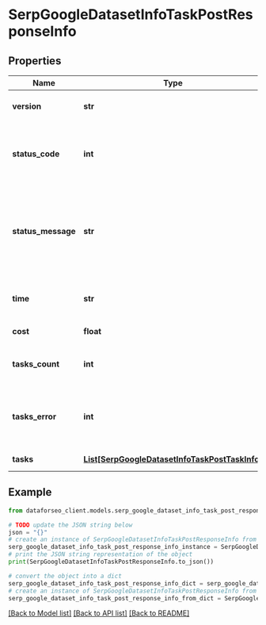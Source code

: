 # SerpGoogleDatasetInfoTaskPostResponseInfo


## Properties

Name | Type | Description | Notes
------------ | ------------- | ------------- | -------------
**version** | **str** | the current version of the API | [optional] 
**status_code** | **int** | general status code you can find the full list of the response codes here | [optional] 
**status_message** | **str** | general informational message you can find the full list of general informational messages here | [optional] 
**time** | **str** | total execution time, seconds | [optional] 
**cost** | **float** | total tasks cost, USD | [optional] 
**tasks_count** | **int** | the number of tasks in the tasks array | [optional] 
**tasks_error** | **int** | the number of tasks in the tasks array returned with an error | [optional] 
**tasks** | [**List[SerpGoogleDatasetInfoTaskPostTaskInfo]**](SerpGoogleDatasetInfoTaskPostTaskInfo.md) | array of tasks | [optional] 

## Example

```python
from dataforseo_client.models.serp_google_dataset_info_task_post_response_info import SerpGoogleDatasetInfoTaskPostResponseInfo

# TODO update the JSON string below
json = "{}"
# create an instance of SerpGoogleDatasetInfoTaskPostResponseInfo from a JSON string
serp_google_dataset_info_task_post_response_info_instance = SerpGoogleDatasetInfoTaskPostResponseInfo.from_json(json)
# print the JSON string representation of the object
print(SerpGoogleDatasetInfoTaskPostResponseInfo.to_json())

# convert the object into a dict
serp_google_dataset_info_task_post_response_info_dict = serp_google_dataset_info_task_post_response_info_instance.to_dict()
# create an instance of SerpGoogleDatasetInfoTaskPostResponseInfo from a dict
serp_google_dataset_info_task_post_response_info_from_dict = SerpGoogleDatasetInfoTaskPostResponseInfo.from_dict(serp_google_dataset_info_task_post_response_info_dict)
```
[[Back to Model list]](../README.md#documentation-for-models) [[Back to API list]](../README.md#documentation-for-api-endpoints) [[Back to README]](../README.md)


